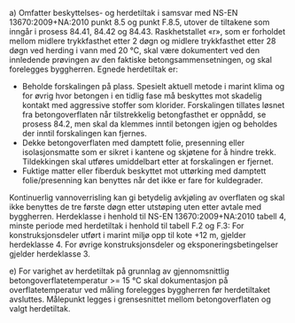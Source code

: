 a) Omfatter beskyttelses- og herdetiltak i samsvar med NS-EN 13670:2009+NA:2010 punkt 8.5 og punkt F.8.5, utover de tiltakene som inngår i prosess 84.41, 84.42 og 84.43.
Raskhetstallet «r», som er forholdet mellom midlere trykkfasthet etter 2 døgn og midlere trykkfasthet etter 28 døgn ved herding i vann med 20 °C, skal være dokumentert ved den innledende prøvingen av den faktiske betongsammensetningen, og skal forelegges byggherren.
Egnede herdetiltak er:
-  Beholde forskalingen på plass. Spesielt aktuell metode i marint klima og for øvrig hvor betongen i en tidlig fase må beskyttes mot skadelig kontakt med aggressive stoffer som klorider. Forskalingen tillates løsnet fra betongoverflaten når tilstrekkelig betongfasthet er oppnådd, se prosess 84.2, men skal da klemmes inntil betongen igjen og beholdes der inntil forskalingen kan fjernes.
-  Dekke betongoverflaten med damptett folie, presenning eller isolasjonsmatte som er sikret i kantene og skjøtene for å hindre trekk. Tildekkingen skal utføres umiddelbart etter at forskalingen er fjernet.
-  Fuktige matter eller fiberduk beskyttet mot uttørking med damptett folie/presenning kan benyttes når det ikke er fare for kuldegrader.

Kontinuerlig vannoverrisling kan gi betydelig avkjøling av overflaten og skal ikke benyttes de tre første døgn etter utstøping uten etter avtale med byggherren.
Herdeklasse i henhold til NS-EN 13670:2009+NA:2010 tabell 4, minste periode med herdetiltak i henhold til tabell F.2 og F.3: For konstruksjonsdeler utført i marint miljø opp til kote +12 m, gjelder herdeklasse 4. For øvrige konstruksjonsdeler og eksponeringsbetingelser gjelder herdeklasse 3.

e) For varighet av herdetiltak på grunnlag av gjennomsnittlig betongoverflatetemperatur >= 15 °C skal dokumentasjon på overflatetemperatur ved måling forelegges byggherren før herdetiltaket avsluttes. Målepunkt legges i grensesnittet mellom betongoverflaten og valgt herdetiltak.

